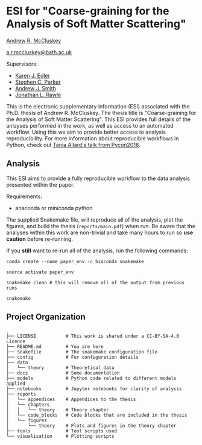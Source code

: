 # ESI for "Coarse-graining for the Analysis of Soft Matter Scattering"

[Andrew R. McCluskey](https://orcid.org/0000-0003-3381-5911)

[a.r.mccluskey@bath.ac.uk](mailto:a.r.mccluskey@bath.ac.uk)

Supervisors:
- [Karen J. Edler](https://orcid.org/0000-0001-5822-0127)
- [Stephen C. Parker](https://orcid.org/0000-0003-3804-0975)
- [Andrew J. Smith](https://orcid.org/0000-0003-3745-7082)
- [Jonathan L. Rawle](https://orcid.org/0000-0001-8767-4443)

This is the electronic supplementary information (ESI) associated with the Ph.D. thesis of Andrew R. McCluskey.
The thesis title is "Coarse-graining for the Analysis of Soft Matter Scattering".
This ESI provides full details of the anlayses performed in the work, as well as access to an automated workflow.
Using this we aim to provide better access to analysis reproducibility.
For more information about reproducible workflows in Python, check out [Tania Allard's talk from Pycon2018](http://bitsandchips.me/Talks/PyCon.html#/title).

## Analysis

This ESI aims to provide a fully reproducible workflow to the data analysis presented within the paper.

Requirements:

- anaconda or miniconda python

The supplied Snakemake file, will reproduce all of the analysis, plot the figures, and build the thesis (`reports/main.pdf`) when run.
Be aware that the analyses within this work are non-trivial and take many hours to run so **use caution** before re-running.

If you **still** want to re-run all of the analysis, run the following commands:

```
conda create --name paper_env -c bioconda snakemake

source activate paper_env

snakemake clean # this will remove all of the output from previous runs

snakemake
```


Project Organization
--------------------

    .
    ├── LICENSE           # This work is shared under a CC-BY-SA-4.0 Licence
    ├── README.md         # You are here
    ├── Snakefile         # The snakemake configuration file
    ├── config            # For configuration details
    ├── data
    │   └── theory        # Theoretical data
    ├── docs              # Some documentation
    ├── models            # Python code related to different models applied
    ├── notebooks         # Jupyter notebooks for clarity of analysis
    ├── reports           
    │   └── appendices    # Appendices to the thesis
    │   └── chapters      
    │   │   └── theory    # Theory chapter
    │   └── code_blocks   # Code blocks that are included in the thesis
    │   └── figures       
    │       └── theory    # Plots and figures in the theory chapter
    ├── tools             # Tool scripts used
    └── visualisation     # Plotting scripts
